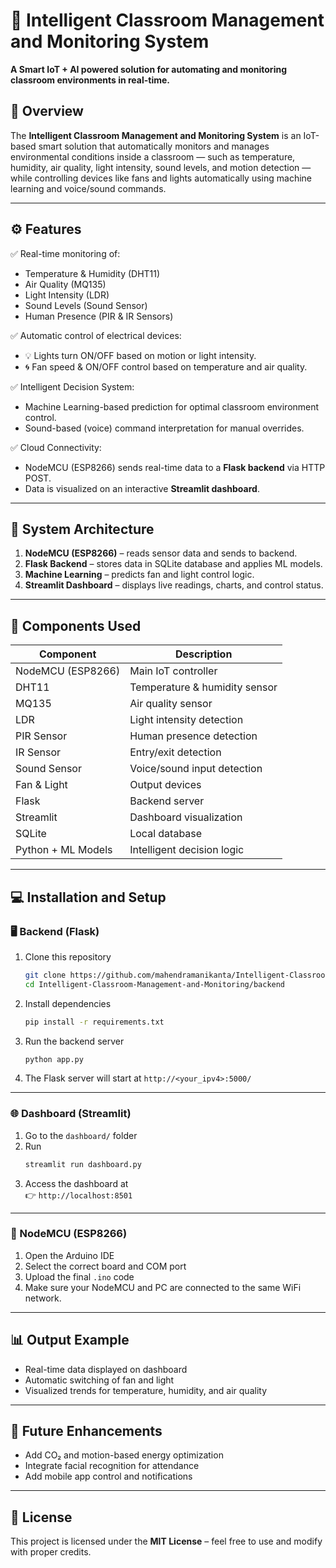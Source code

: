 # 🧠 Intelligent Classroom Management and Monitoring System  
**A Smart IoT + AI powered solution for automating and monitoring classroom environments in real-time.**  

## 📘 Overview  
The **Intelligent Classroom Management and Monitoring System** is an IoT-based smart solution that automatically monitors and manages environmental conditions inside a classroom — such as temperature, humidity, air quality, light intensity, sound levels, and motion detection — while controlling devices like fans and lights automatically using machine learning and voice/sound commands.

---

## ⚙️ Features  
✅ Real-time monitoring of:  
- Temperature & Humidity (DHT11)  
- Air Quality (MQ135)  
- Light Intensity (LDR)  
- Sound Levels (Sound Sensor)  
- Human Presence (PIR & IR Sensors)  

✅ Automatic control of electrical devices:  
- 💡 Lights turn ON/OFF based on motion or light intensity.  
- 🌀 Fan speed & ON/OFF control based on temperature and air quality.  

✅ Intelligent Decision System:  
- Machine Learning-based prediction for optimal classroom environment control.  
- Sound-based (voice) command interpretation for manual overrides.  

✅ Cloud Connectivity:  
- NodeMCU (ESP8266) sends real-time data to a **Flask backend** via HTTP POST.  
- Data is visualized on an interactive **Streamlit dashboard**.  

---

## 🧩 System Architecture  
1. **NodeMCU (ESP8266)** – reads sensor data and sends to backend.  
2. **Flask Backend** – stores data in SQLite database and applies ML models.  
3. **Machine Learning** – predicts fan and light control logic.  
4. **Streamlit Dashboard** – displays live readings, charts, and control status.  

---

## 🧰 Components Used  
| Component | Description |
|------------|-------------|
| NodeMCU (ESP8266) | Main IoT controller |
| DHT11 | Temperature & humidity sensor |
| MQ135 | Air quality sensor |
| LDR | Light intensity detection |
| PIR Sensor | Human presence detection |
| IR Sensor | Entry/exit detection |
| Sound Sensor | Voice/sound input detection |
| Fan & Light | Output devices |
| Flask | Backend server |
| Streamlit | Dashboard visualization |
| SQLite | Local database |
| Python + ML Models | Intelligent decision logic |

---

## 💻 Installation and Setup  

### 🖥️ Backend (Flask)
1. Clone this repository  
   ```bash
   git clone https://github.com/mahendramanikanta/Intelligent-Classroom-Management-and-Monitoring.git
   cd Intelligent-Classroom-Management-and-Monitoring/backend
   ```
2. Install dependencies  
   ```bash
   pip install -r requirements.txt
   ```
3. Run the backend server  
   ```bash
   python app.py
   ```
4. The Flask server will start at `http://<your_ipv4>:5000/`

---

### 🌐 Dashboard (Streamlit)
1. Go to the `dashboard/` folder  
2. Run  
   ```bash
   streamlit run dashboard.py
   ```
3. Access the dashboard at  
   👉 `http://localhost:8501`

---

### 📡 NodeMCU (ESP8266)
1. Open the Arduino IDE  
2. Select the correct board and COM port  
3. Upload the final `.ino` code  
4. Make sure your NodeMCU and PC are connected to the same WiFi network.  

---

## 📊 Output Example  
- Real-time data displayed on dashboard  
- Automatic switching of fan and light  
- Visualized trends for temperature, humidity, and air quality  

---

## 🧠 Future Enhancements  
- Add CO₂ and motion-based energy optimization  
- Integrate facial recognition for attendance  
- Add mobile app control and notifications  
---

## 🏁 License  
This project is licensed under the **MIT License** – feel free to use and modify with proper credits.
